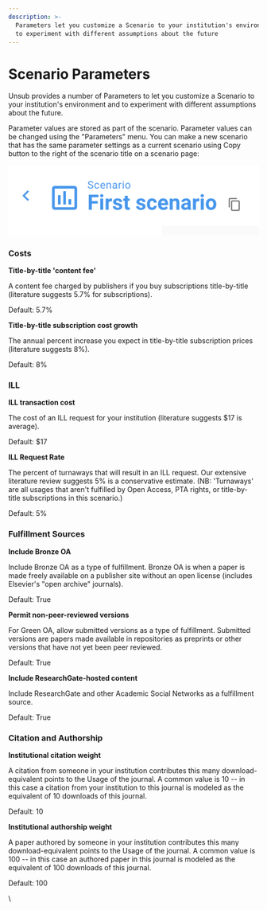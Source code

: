 ```yaml
---
description: >-
  Parameters let you customize a Scenario to your institution's environment and
  to experiment with different assumptions about the future
---
```


# Scenario Parameters

Unsub provides a number of Parameters to let you customize a Scenario to your institution's environment and to experiment with different assumptions about the future.

Parameter values are stored as part of the scenario. Parameter values can be changed using the "Parameters" menu. You can make a new scenario that has the same parameter settings as a current scenario using Copy button to the right of the scenario title on a scenario page:

![](../.gitbook/assets/first-scenario.png)

### &#x20;<a href="#h_68ea9b794f" id="h_68ea9b794f"></a>

### Costs <a href="#h_68ea9b794f" id="h_68ea9b794f"></a>

**Title-by-title 'content fee'**

A content fee charged by publishers if you buy subscriptions title-by-title (literature suggests 5.7% for subscriptions).

Default: 5.7%

**Title-by-title subscription cost growth**

The annual percent increase you expect in title-by-title subscription prices (literature suggests 8%).

Default: 8%

### &#x20;<a href="#h_bb1971fa6a" id="h_bb1971fa6a"></a>

### ILL <a href="#h_bb1971fa6a" id="h_bb1971fa6a"></a>

**ILL transaction cost**

The cost of an ILL request for your institution (literature suggests $17 is average).

Default: $17

**ILL Request Rate**

The percent of turnaways that will result in an ILL request. Our extensive literature review suggests 5% is a conservative estimate. (NB: 'Turnaways' are all usages that aren't fulfilled by Open Access, PTA rights, or title-by-title subscriptions in this scenario.)

Default: 5%

### &#x20;<a href="#h_d192405b0b" id="h_d192405b0b"></a>

### Fulfillment Sources <a href="#h_d192405b0b" id="h_d192405b0b"></a>

**Include Bronze OA**

Include Bronze OA as a type of fulfillment. Bronze OA is when a paper is made freely available on a publisher site without an open license (includes Elsevier's "open archive" journals).

Default: True

**Permit non-peer-reviewed versions**

For Green OA, allow submitted versions as a type of fulfillment. Submitted versions are papers made available in repositories as preprints or other versions that have not yet been peer reviewed.

Default: True

**Include ResearchGate-hosted content**

Include ResearchGate and other Academic Social Networks as a fulfillment source.

Default: True

### &#x20;Citation and Authorship

**Institutional citation weight**

A citation from someone in your institution contributes this many download-equivalent points to the Usage of the journal. A common value is 10 -- in this case a citation from your institution to this journal is modeled as the equivalent of 10 downloads of this journal.

Default: 10

**Institutional authorship weight**

A paper authored by someone in your institution contributes this many download-equivalent points to the Usage of the journal. A common value is 100 -- in this case an authored paper in this journal is modeled as the equivalent of 100 downloads of this journal.

Default: 100

\
